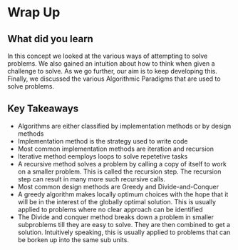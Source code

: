 # Wrap Up

## What did you learn
In this concept we looked at the various ways of attempting to solve problems. We also gained an intuition about how to think when given a challenge to solve. As we go further, our aim is to keep developing this. Finally, we discussed the various Algorithmic Paradigms that are used to solve problems.

## Key Takeaways

- Algorithms are either classified by implementation methods or by design methods
- Implementation method is the strategy used to write code
- Most common implementation methods are iteration and recursion
- Iterative method eemploys loops to solve repetetive tasks
- A recursive method solves a problem by
calling a copy of itself to work on a smaller problem. This is called the recursion step. The
recursion step can result in many more such recursive calls.
- Most common design methods are Greedy and Divide-and-Conquer
- A greedy algorithm makes locally optimum choices with the hope that it will be in the interest of the globally optimal solution. This is usually applied to problems where no clear approach can be identified
- The Divide and conquer method breaks down a problem in smaller subproblems till they are easy to solve. They are then combined to get a solution. Intuitively speaking, this is usually applied to problems that can be borken up into the same sub units.
